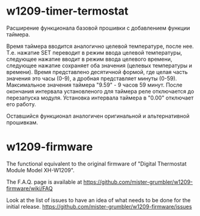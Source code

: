 # w1209-timer-termostat
Расширение функционала базовой прошивки с добавлением функции таймера. 

Время таймера вводится аналогично целевой температуре, после нее. Т.е.
нажатие SET переводит в режим ввода целевой температуры, следующее нажатие вводит в режим ввода 
целевого времени, следующее нажатие сохраняет оба значения (целевых температуры и времени).
Время представлено десятичной формой, где целая часть значения это часы (0-9), 
а дробная представляет минуты (0-59). Максимальное значения таймера "9.59" - 9 часов 59 минут.
После окончания интервала установленого для таймера реле отключается до перезапуска модуля.
Установка интервала таймера в "0.00" отключает его работу.

Оставшийся функционал аналогичен оригинальной и альтернативной прошивкам.

# w1209-firmware
The functional equivalent to the original firmware of "Digital Thermostat Module Model XH-W1209".

The F.A.Q. page is available at https://github.com/mister-grumbler/w1209-firmware/wiki/FAQ

Look at the list of issues to have an idea of what needs to be done for the initial release.
https://github.com/mister-grumbler/w1209-firmware/issues
